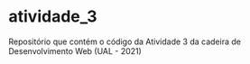 # atividade_3
Repositório que contém o código da Atividade 3 da cadeira de Desenvolvimento Web (UAL - 2021)
